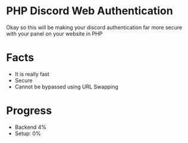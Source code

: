 # PHP Discord Web Authentication

Okay so this will be making your discord authentication far more secure with your panel on your website in PHP


# Facts 
 - It is really fast
 - Secure
 - Cannot be bypassed using URL Swapping



# Progress

- Backend 4%
- Setup: 0%
